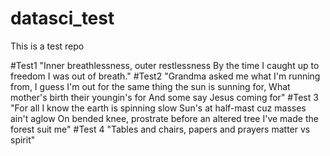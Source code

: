 # datasci_test
This is a test repo

#Test1
"Inner breathlessness, outer restlessness
By the time I caught up to freedom I was out of breath."
#Test2
"Grandma asked me what I'm running from, 
I guess I'm out for the same thing the sun is sunning for, 
What mother's birth their youngin's for
And some say Jesus coming for"
#Test 3
"For all I know the earth is spinning slow
Sun's at half-mast cuz masses ain't aglow
On bended knee, prostrate before an altered tree
I've made the forest suit me"
#Test 4
"Tables and chairs,
papers and prayers
matter vs spirit"
